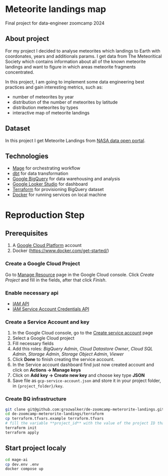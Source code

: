 # Meteorite landings map
Final project for data-engineer zoomcamp 2024

## About project

For my project I decided to analyse meteorites which landings to Earth with coordonates, years and additionals params. I get data from The Meteoritical Society which contains information about all of the known meteorite landings and want to figure in which areas meteorite fragments concentrated.

In this project, I am going to implement some data engineering best practices and gain interesting metrics, such as:

* number of meteorites by year
* distribution of the number of meteorites by latitude
* distribution meteorites by types
* interactive map of meteorite landings

## Dataset

In this project I get Meteorite Landings from [NASA data open portal](https://data.nasa.gov/Space-Science/Meteorite-Landings/gh4g-9sfh/about_data).

## Technologies

* [Mage](https://www.mage.ai/) for orchestrating workflow
* [dbt](https://www.getdbt.com/) for data transformation
* [Google BigQuery](https://cloud.google.com/bigquery) for data warehousing and analysis
* [Google Looker Studio](https://lookerstudio.google.com) for dashboard
* [Terraform](https://www.terraform.io/) for provisioning BigQuery dataset
* [Docker](https://www.docker.com/) for running services on local machine


# Reproduction Step

## Prerequisites

1. A [Google Cloud Platform](https://cloud.google.com/) account
1. Docker (https://www.docker.com/get-started/)

### Create a Google Cloud Project

Go to [Manage Resource](https://console.cloud.google.com/cloud-resource-manager) page in the Google Cloud console. Click _Create Project_ and fill in the fields, after that click _Finish_.

### Enable necessary api

* [IAM API](https://console.cloud.google.com/flows/enableapi?apiid=iam.googleapis.com)
* [IAM Service Account Credentials API](https://console.cloud.google.com/apis/library/iamcredentials.googleapis.com)

### Create a Service Account and key

1. In the Google Cloud console, go to the [Create service account](https://console.cloud.google.com/projectselector/iam-admin/serviceaccounts/create) page
1. Select a Google Cloud project
1. Fill necessary fields
1. Add this roles: _BigQuery Admin_, _Cloud Datastore Owner_, _Cloud SQL Admin_, _Storage Admin_, _Storage Object Admin_, _Viewer_
1. Click **Done** to finish creating the service account.
1. In the Service account dashboard find just now created account and click on **Actions -> Manage keys**
1. Click on **Add key -> Create new key** and choose key type **JSON**
1. Save file as `gcp-service-account.json` and store it in your project folder, in `{project_folder}/key`.

### Create BQ infrastructure

```bash
git clone git@github.com:grozwalker/de-zoomcamp-meterorite-landings.git
cd de-zoomcamp-meterorite-landings/terraform
cp terraform.tfvars.example terraform.tfvars
# fill the variable **project_id** with the value of the project ID that you created above
terraform init
terraform apply
```


## Start project localy

```bash
cd mage-ai
cp dev.env .env
docker compose up
```
